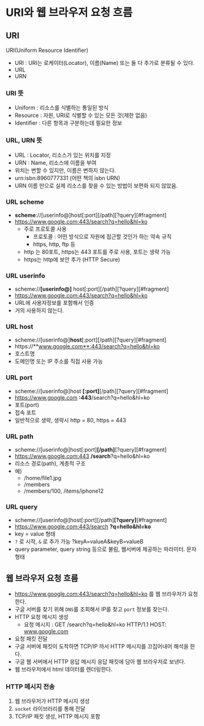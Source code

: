 # URI와 웹 브라우저 요청 흐름

## URI
URI(Uniform Resource Identifier)
- URI : URI는 로케이터(Locator), 이름(Name) 또는 둘 다 추가로 분류될 수 있다.
- URL
- URN

### URI 뜻
- Uniform : 리소스를 식별하는 통일된 방식
- Resource : 자원, URI로 식별할 수 있는 모든 것(제한 없음)
- Identifier : 다른 항목과 구분하는데 필요한 정보

### URL, URN 뜻
- URL : Locator, 리소스가 있는 위치를 지정
- URN : Name, 리소스에 이름을 부여
- 위치는 변할 수 있지만, 이름은 변하지 않는다.
- urn:isbn:8960777331 (어떤 책의 isbn URN)
- URN 이름 만으로 실제 리소스를 찾을 수 있는 방법이 보편화 되지 않았음.

### URL scheme
- **scheme**://[userinfo@]host[:port][/path][?query][#fragment]
- https://www.google.com:443/search?q=hello&hl=ko
    - 주로 프로토콜 사용
        - 프로토콜 : 어떤 방식으로 자원에 접근할 것인가 하는 약속 규칙
        - https, http, ftp 등
    - http 는 80포트, https는 443 포트를 주로 사용, 포트는 생략 가능
    - https는 http에 보안 추가 (HTTP Secure)

### URL userinfo
- scheme://**[userinfo@]** host[:port][/path][?query][#fragment]
- https://www.google.com:443/search?q=hello&hl=ko
- URL에 사용자정보를 포함해서 인증
- 거의 사용하지 않는다.

### URL host
- scheme://[userinfo@]**host**[:port][/path][?query][#fragment]
- https://**www.google.com**:443/search?q=hello&hl=ko
- 호스트명
- 도메인명 또는 IP 주소를 직접 사용 가능

### URL port
- scheme://[userinfo@]host **[:port]**[/path][?query][#fragment]
- https://www.google.com **:443**/search?q=hello&hl=ko
- 포트(port)
- 접속 포트
- 일반적으로 생략, 생략시 http = 80, https = 443

### URL path
- scheme://[userinfo@]host[:port]**[/path]**[?query][#fragment]
- https://www.google.com:443 **/search**?q=hello&hl=ko
- 리소스 경로(path), 계층적 구조
- 예)
    - /home/file1.jpg
    - /members
    - /members/100, /items/iphone12

### URL query
- scheme://[userinfo@]host[:port][/path]**[?query]**[#fragment]
- https://www.google.com:443/search **?q=hello&hl=ko**
- key = value 형태
- `?` 로 시작, `&` 로 추가 가능 ?keyA=valueA&keyB=valueB
- query parameter, query string 등으로 불림, 웹서버에 제공하는 파라미터. 문자 형태

## 웹 브라우저 요청 흐름
- https://www.google.com:443/search?q=hello&hl=ko 를 웹 브라우저가 요청한다.
- 구글 서버를 찾기 위해 `DNS`를 조회해서 IP를 찾고 `port` 정보를 찾는다.
- HTTP 요청 메시지 생성
    - 요청 메시지 : GET /search?q=hello&hl=ko HTTP/1.1 HOST: www.google.com
- 요청 패킷 전달
- 구글 서버에 패킷이 도착하면 TCP/IP 까서 HTTP 메시지를 끄집어내어 해석을 한다.
- 구글 웹 서버에서 HTTP 응답 메시지 응답 패킷에 담아 웹 브라우저로 보낸다.
- 웹 브라우저에서 html 데이터를 렌더링한다.

### HTTP 메시지 전송
1. 웹 브라우저가 HTTP 메시지 생성
2. `socket` 라이브러리를 통해 전달
3. TCP/IP 패킷 생성, HTTP 메시지 포함
